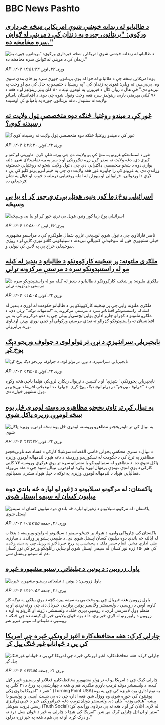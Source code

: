# BBC News Pashto## [د طالبانو له زندانه خوشې شوې امریکایۍ ښځه خبرداری ورکوي: "بریتانوۍ جوړه په زندان کې د مړینې له ګواښ سره مخامخه ده."](https://www.bbc.com/pashto/articles/cr702gj27zmo?at_medium=RSS&at_campaign=rss?at_campaign=githubrss)![د طالبانو له زندانه خوشې شوې امریکایۍ ښځه خبرداری ورکوي: "بریتانوۍ جوړه په زندان کې د مړینې له ګواښ سره مخامخه ده."](https://ichef.bbci.co.uk/ace/ws/240/cpsprodpb/25dd/live/e5344db0-90a1-11f0-9cf6-cbf3e73ce2b9.jpg)_AP ۱۴۰۴ وږی ۲۲, اونۍ ۱۴:۵۱:۳۲_یوه امریکايۍ ښځه چې د طالبانو له خوا له یوې بریتانوۍ جوړې سره یو ځای بندي شوې وه، بي‌بي‌سي ته ویلي: هغوی په زندان کې "په ریښتیا د ختمېدو په حال کې دي او وخت په تېرېدو دی."
فې هال د روان کال د فبرورۍ په لومړۍ نېټه د ۸۰ کلن پیټر رینولډز او د هغه د ۷۶ کلنې مېرمنې باربي رینولډز سره هغه وخت ونیول شوه چې دوی د افغانستان بامیانو ولایت ته ستنېدل، دغه بریتانوۍ جوړه په بامیانو کې اوسېده.## [غور کې د میندو روغتیا: څنګه دوه متخصصې ټول ولایت ته رسېدنه کوي؟](https://www.bbc.com/pashto/articles/cjr5yvz4lz1o?at_medium=RSS&at_campaign=rss?at_campaign=githubrss)![غور کې د میندو روغتیا: څنګه دوه متخصصې ټول ولایت ته رسېدنه کوي؟](https://ichef.bbci.co.uk/ace/ws/240/cpsprodpb/48d9/live/81425720-9074-11f0-84c8-99de564f0440.jpg)_AP ۱۴۰۴ وږی ۲۲, اونۍ ۹:۲۶:۳۰_غور د اسمانڅکو غرونو په منځ کې یو ولایت دی چې ورته تللې لارې خاورینې او کنډ و کپرې دي. دغه ولایت ته سفر کول زړه تنګوونکی او د سر په بیه تمامېدلای شي. دلته يوازې دوه د ښځو متخصصې ډاکټرانې دي چې د ټول ولایت ښځو ته روغتیایي خدمتونه وړاندې دي.
په غرونو کې را چاپېره غور هغه ولايت دی چې په ځینو لېرو پرتو کليو کې یې د لارې د اوږدوالي، خرابوالي او بېوزلۍ له امله روغتیايي درملنه د خوب او خیال په شان ګرځېدلې ده.## [اسرائیلي پوځ زما کور ونیو، هوټل یې ترې جوړ کړ او بیا یې وسېځه](https://www.bbc.com/pashto/articles/c5yq4dz4r06o?at_medium=RSS&at_campaign=rss?at_campaign=githubrss)![اسرائیلي پوځ زما کور ونیو، هوټل یې ترې جوړ کړ او بیا یې وسېځه](https://ichef.bbci.co.uk/ace/ws/240/cpsprodpb/451c/live/813b6230-9088-11f0-b391-6936825093bd.jpg)_AP ۱۴۰۴ وږی ۲۲, اونۍ ۱۲:۵۸:۰۲_ناصر فاراتاوي چې د نیول شوې لوېدیځې غاړې شمال طولکرم کې د مراسمو مشهورې خپلې مشهورې هټۍ له سوځېدلې کنډوالې تېرېده، د سیلیکوني ګلانو تورې ګاڼې او د روژې سوځېدلی څراغ یې په لاس کې نیولی و.## [ملګري ملتونه: پر ښځينه کارکوونکو د طالبانو د بندیز له کبله مو له راستنېدونکو سره د مرستې مرکزونه تړلي](https://www.bbc.com/pashto/articles/c1l8pj29ve3o?at_medium=RSS&at_campaign=rss?at_campaign=githubrss)![ملګري ملتونه: پر ښځينه کارکوونکو د طالبانو د بندیز له کبله مو له راستنېدونکو سره د مرستې مرکزونه تړلي](https://ichef.bbci.co.uk/ace/ws/240/cpsprodpb/b1ed/live/a7245d10-9035-11f0-a61e-495a1c9213ab.jpg)_AP ۱۴۰۴ وږی ۲۲, اونۍ ۰:۱۵:۰۵_ملګري ملتونه وايي چې پر ښځينه کارکوونکو یې د طالبانو حکومت له لوري د بندیز له امله له راستنېدونکو افغانانو سره د مرستې مرکزونه په "لنډمهاله توګه" تړلي دي.
د ملګرو ملتونو د کډوالو چارو ادارې یو‌اېن‌اېچ‌سي‌ار ویلي چې په دغو مرکزونو کې به یې افغانستان ته راستنېدونکو کډوالو ته نغدي مرستې ورکولې او ځينې نورې بېړنۍ اړتیاوې ورته برابرولې.## [نایجېریایۍ سراشپزې د نړۍ تر ټولو لوی د جولوف وریجو دېګ پوخ کړ](https://www.bbc.com/pashto/articles/c4gw9k2xz8eo?at_medium=RSS&at_campaign=rss?at_campaign=githubrss)![نایجېریایۍ سراشپزې د نړۍ تر ټولو لوی د جولوف وریجو دېګ پوخ کړ](https://ichef.bbci.co.uk/ace/ws/240/cpsprodpb/1f6f/live/1f510400-9072-11f0-84c8-99de564f0440.jpg)_AP ۱۴۰۴ وږی ۲۲, اونۍ ۷:۲۵:۰۵_نایجېریايۍ پخوونکې 'اشپزې' او د ګینیس د نړیوال ریکارډ لرونکې هېلډا باچي هڅه وکړه چې د "جولوف وریجو" تر ټولو لوی دیګ پوخ کړي. جولوف د لوېدیځې افریقا د وریجو یو ډول مشهور خواړه دي.## [په نیپال کې تر تاوتریخجنو مظاهرو وروسته لومړی ځل یوه ښځه لومړۍ وزیره ټاکل شوې](https://www.bbc.com/pashto/articles/cn0r4plk1n9o?at_medium=RSS&at_campaign=rss?at_campaign=githubrss)![په نیپال کې تر تاوتریخجنو مظاهرو وروسته لومړی ځل یوه ښځه لومړۍ وزیره ټاکل شوې](https://ichef.bbci.co.uk/ace/ws/240/cpsprodpb/0d9b/live/2f33cb30-8fed-11f0-84c8-99de564f0440.jpg)_AP ۱۴۰۴ وږی ۲۲, اونۍ ۳:۲۳:۳۷_د نیپال د سترې محکمې پخوانۍ قاضي القضات سوشیلا کارکي د فساد ضد تاوتریخجنو مظاهرو په ترڅ کې د حکومت له نسکورېدو وروسته د دغه هېواد لنډمهاله لومړۍ وزیره ټاکل شوې ده.
د مظاهرو له سمبالوونکو یا مشرانو سره تر یوې هوکړې وروسته ۷۳ کلنې کارکي د یوې لنډې غونډې پرمهال لوړه وکړه او لومړنۍ نیپالۍ شوه چې د دغه بې‌وزله همالیايي هېواد د لنډمهاله لومړۍ وزیرې په توګه د خپل هېواد مشري سمبالوي.## [پاکستان: له مرګونو سېلابونو د ژغورلو لپاره څه باندې دوه میلیون کسان له سیمو اېستل شوي](https://www.bbc.com/pashto/articles/cm2zn4r29vzo?at_medium=RSS&at_campaign=rss?at_campaign=githubrss)![پاکستان: له مرګونو سېلابونو د ژغورلو لپاره څه باندې دوه میلیون کسان له سیمو اېستل شوي](https://ichef.bbci.co.uk/ace/ws/240/cpsprodpb/6e61/live/ddb95990-8fc0-11f0-b391-6936825093bd.png)_AP ۱۴۰۴ وږی ۲۱, جمعه ۱۰:۵۷:۵۵_پاکستان کې چارواکي وايي، د هېواد پر ختیځو سیمو د سیلابونو له راوتو وروسته د پنجاب له ایالته څه باندې دوه میلیون کسان اېستل شوي‌ دي.
د طبيعي پېښو پر وړاندې د مبارزې ملي ادارې مشر، انعام حیدر ملک د پنجشنبې په ورځ خبریالانو ته وویل چې په سند ولایت کې هم ۱۵۰ زره نور کسان له سیمې اېستل شوي او ښايي راتلونکو ورځو کې نور کسان هم له سیمو واېستل شي.## [پاول زروبین: د پوتین د تبلیغاتي رسنیو مشهوره څېره](https://www.bbc.com/pashto/articles/cg7d01m2nx7o?at_medium=RSS&at_campaign=rss?at_campaign=githubrss)![پاول زروبین: د پوتین د تبلیغاتي رسنیو مشهوره څېره](https://ichef.bbci.co.uk/ace/ws/240/cpsprodpb/4a1c/live/e0932fb0-8fcf-11f0-84c8-99de564f0440.jpg)_AP ۱۴۰۴ وږی ۲۱, جمعه ۱۳:۲۰:۵۳_پاول زروبین هغه خبریال چې یو وخت یې په سیمه‌ ییزه کچه د یوې بېلګې په توګه کار کاوه، اوس د روسیې د ولسمشر ولادیمیر پوتین یوازینی خبریال دی چې ورته نږدې او په منظم ډول لاسرسی لري. د روسیې ډېری خلک د ولسمشر د ژوند او کارونو په اړه د زروبین د راپورونو له لارې خبرېږي. دا د یوه ځوان ولایتي خبریال کیسه ده چې څنګه د روسیې د تبلیغاتو له مهمو څېرو شو.## [چارلي کرک: هغه محافظه‌کاره اغېز لرونکې څېره چې امریکا کې یې د ځوانانو غورځنګ پیل کړ](https://www.bbc.com/pashto/articles/cqxz91d87ylo?at_medium=RSS&at_campaign=rss?at_campaign=githubrss)![چارلي کرک: هغه محافظه‌کاره اغېز لرونکې څېره چې امریکا کې یې د ځوانانو غورځنګ پیل کړ](https://ichef.bbci.co.uk/ace/ws/240/cpsprodpb/4ea4/live/eb75e300-8f07-11f0-9cf6-cbf3e73ce2b9.png)_AP ۱۴۰۴ وږی ۲۱, جمعه ۷:۳۳:۵۵_چارلي کرک چې د امریکا یو له تر ټولو مشهورو محافظه‌کارو فعالانو او رسنیزو څېرو ګڼل کېده، د ولسمشر ډونلډ ټرمپ باوري ملګری هم و.
هغه د چهارشنبې په ورځ د ۳۱ کلنۍ په عمر د "امریکا بدلون ټکی" (Turning Point USA) په نوم ادارې یوه غونډه کې چې په یوه پوهنتون کې جوړه شوې وه ووژل شو. هغه اداره چې ده یې بنسټ ایښی و. پولیسو دا پېښه "هدفي وژنه" بللې ده.
ولسمشر ډونلډ ټرمپ دغه حیرانوونکی خبر د خپلې ټولنیزې رسنۍ ټروت سوشل (Truth Social) له لارې اعلان کړ او د هغه ته یې درناوی وړاندې کړ: "ستر او ان اتل چارلي کرک مړ شو. "امریکا کې هېچا د چارلي په څېر د ځوان نسل درد نه و درک کړی او نه یې هم د هغه په څېر زړه درلود."